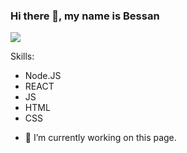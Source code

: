 ### Hi there 👋, my name is Bessan
![](https://arabicprogrammer.com/images/165/ddd8a5bf0ec81e6c5630d8d4727078c5.JPEG)


Skills:
* Node.JS
* REACT 
* JS 
* HTML
* CSS

- 🔭 I’m currently working on this page. 





